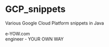 # GCP_snippets
Various Google Cloud Platform snippets in Java <br><br>
e-YOW.com <br>
engineer - YOUR OWN WAY
